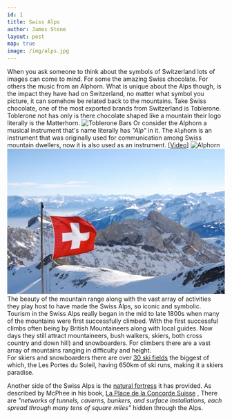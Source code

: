 ```yaml
---
id: 1
title: Swiss Alps
author: James Stone
layout: post
map: true
image: /img/alps.jpg
---
```


When you ask someone to think about the symbols of Switzerland lots of images can come to mind. For some the amazing Swiss chocolate. For others the music from an Alphorn. What is unique about the Alps though, is the impact they have had on Switzerland, no matter what symbol you picture, it can somehow be related back to the mountains.
Take Swiss chocolate, one of the most exported brands from Switzerland is Toblerone. Toblerone not has only is there chocolate shaped like a mountain their logo literally is the Matterhorn.
![Toblerone Bars](https://upload.wikimedia.org/wikipedia/commons/thumb/0/0b/Toblerone_Bars.jpg/400px-Toblerone_Bars.jpg)
Or consider the Alphorn a musical instrument that's name literally has *"Alp"* in it. The `Alp`horn is an instrument that was originally used for communication among Swiss mountain dwellers, now it is also used as an instrument. [[Video](https://www.youtube.com/watch?v=vfQC-XaNEpM)]
![Alphorn](http://img.myswitzerland.com/mys/n49486/images/buehne/alphornblaeser.jpg)
![Swiss Alps](/img/alps.jpg)
The beauty of the mountain range along with the vast array of activities they play host to have made the Swiss Alps, so iconic and symbolic.
Tourism in the Swiss Alps really began in the mid to late 1800s when many of the mountains were first successfully climbed. With the first successful climbs often being by British Mountaineers along with local guides. Now days they still attract mountaineers, bush walkers, skiers, both cross country and down hill) and snowboarders.
For climbers there are a vast array of mountains ranging in difficulty and height.  
For skiers and snowboarders there are over [30 ski fields](https://en.wikipedia.org/wiki/List_of_ski_areas_and_resorts_in_Switzerland) the biggest of which, the Les Portes du Soleil, having 650km of ski runs, making it a skiers paradise.

Another side of the Swiss Alps is the [natural fortress](http://www.bldgblog.com/2012/06/various-forms-of-lithic-disguise/) it has provided. 
As described by McPhee in his book, [La Place de la Concorde Suisse](http://www.amazon.com/gp/product/0374519323/ref=as_li_ss_tl?ie=UTF8&tag=bldgblog-20&linkCode=as2&camp=1789&creative=390957&creativeASIN=0374519323) ,  There are *"networks of tunnels, caverns, bunkers, and surface installations, each spread through many tens of square miles”* hidden through the Alps.
 
 					
<!--
<div class="quote-with-name">
    <span>Matterhorn Location</span>
    <div id="map"></div>
</div>
-->


<script>$('#map').vectorMap({
    map: 'ch_mill',
    hoverOpacity: 0.7,
    hoverColor: false,
    markerStyle: {
        initial: {
            fill: '#F8E23B',
            stroke: '#383f47'
        }
    },
    regionStyle: {
        initial: {
            fill: "#f2e8b6"
        },
        hover: {
            fill: '#e8b84d'
        }
    },
    backgroundColor: 'rgba(252, 251, 248, 0.75)',
    markers:  [
        {latLng: [45.976389, 7.658333], name: 'Matterhorn'}
    ]
});
</script>